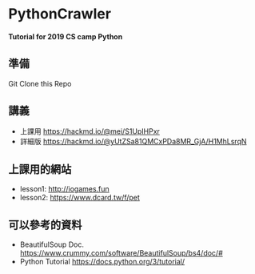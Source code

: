 # PythonCrawler
#### Tutorial for 2019 CS camp Python

## 準備
Git Clone this Repo

## 講義
- 上課用 https://hackmd.io/@mei/S1UpIHPxr
- 詳細版 https://hackmd.io/@yUtZSa81QMCxPDa8MR_GjA/H1MhLsrqN

## 上課用的網站
- lesson1: http://iogames.fun
- lesson2: https://www.dcard.tw/f/pet

## 可以參考的資料
- BeautifulSoup Doc. https://www.crummy.com/software/BeautifulSoup/bs4/doc/#
- Python Tutorial https://docs.python.org/3/tutorial/
